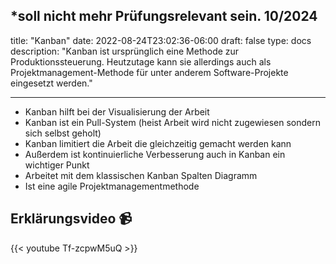 *soll nicht mehr Prüfungsrelevant sein. 10/2024
---
title: "Kanban"
date: 2022-08-24T23:02:36-06:00
draft: false
type: docs
description: "Kanban ist ursprünglich eine Methode zur Produktionssteuerung. Heutzutage kann sie allerdings auch als Projektmanagement-Methode für unter anderem Software-Projekte eingesetzt werden."

---

- Kanban hilft bei der Visualisierung der Arbeit
- Kanban ist ein Pull-System (heist Arbeit wird nicht zugewiesen sondern sich selbst geholt)
- Kanban limitiert die Arbeit die gleichzeitig gemacht werden kann
- Außerdem ist kontinuierliche Verbesserung auch in Kanban ein wichtiger Punkt
- Arbeitet mit dem klassischen Kanban Spalten Diagramm
- Ist eine agile Projektmanagementmethode

## Erklärungsvideo 📹

{{< youtube Tf-zcpwM5uQ >}}
